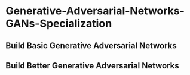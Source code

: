 # Generative-Adversarial-Networks-GANs-Specialization

## Build Basic Generative Adversarial Networks

## Build Better Generative Adversarial Networks